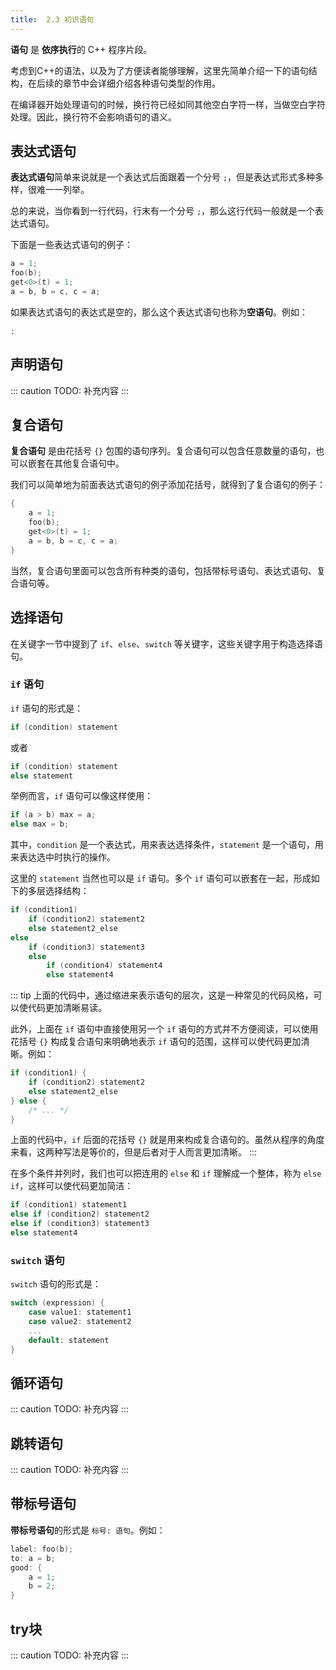 ```yaml
---
title:  2.3 初识语句
---
```


**语句** 是 **依序执行**的 C++ 程序片段。

考虑到C++的语法，以及为了方便读者能够理解，这里先简单介绍一下的语句结构，在后续的章节中会详细介绍各种语句类型的作用。

在编译器开始处理语句的时候，换行符已经如同其他空白字符一样，当做空白字符处理。因此，换行符不会影响语句的语义。

## 表达式语句

**表达式语句**简单来说就是一个表达式后面跟着一个分号 `;`，但是表达式形式多种多样，很难一一列举。

总的来说，当你看到一行代码，行末有一个分号 `;`，那么这行代码一般就是一个表达式语句。

下面是一些表达式语句的例子：

```cpp
a = 1;
foo(b);
get<0>(t) = 1;
a = b, b = c, c = a;
```

如果表达式语句的表达式是空的，那么这个表达式语句也称为**空语句**。例如：

```cpp
;
```

## 声明语句

::: caution TODO: 补充内容
:::

## 复合语句

**复合语句** 是由花括号 `{}` 包围的语句序列。复合语句可以包含任意数量的语句，也可以嵌套在其他复合语句中。

我们可以简单地为前面表达式语句的例子添加花括号，就得到了复合语句的例子：

```cpp
{
    a = 1;
    foo(b);
    get<0>(t) = 1;
    a = b, b = c, c = a;
}
```

当然，复合语句里面可以包含所有种类的语句，包括带标号语句、表达式语句、复合语句等。

## 选择语句

在关键字一节中提到了 `if`、`else`、`switch` 等关键字，这些关键字用于构造选择语句。

### `if` 语句

`if` 语句的形式是：

```cpp
if (condition) statement
```
或者
```cpp
if (condition) statement
else statement
```

举例而言，`if` 语句可以像这样使用：

```cpp
if (a > b) max = a;
else max = b;
```

其中，`condition` 是一个表达式，用来表达选择条件，`statement` 是一个语句，用来表达选中时执行的操作。

这里的 `statement` 当然也可以是 `if` 语句。多个 `if` 语句可以嵌套在一起，形成如下的多层选择结构：

```cpp
if (condition1) 
    if (condition2) statement2
    else statement2_else
else 
    if (condition3) statement3
    else 
        if (condition4) statement4
        else statement4
```

::: tip
上面的代码中，通过缩进来表示语句的层次，这是一种常见的代码风格，可以使代码更加清晰易读。

此外，上面在 `if` 语句中直接使用另一个 `if` 语句的方式并不方便阅读，可以使用花括号 `{}` 构成复合语句来明确地表示 `if` 语句的范围，这样可以使代码更加清晰。例如：
    
```cpp
if (condition1) {
    if (condition2) statement2
    else statement2_else
} else {
    /* ... */
}
```
上面的代码中，`if` 后面的花括号 `{}` 就是用来构成复合语句的。虽然从程序的角度来看，这两种写法是等价的，但是后者对于人而言更加清晰。
:::

在多个条件并列时，我们也可以把连用的 `else` 和 `if` 理解成一个整体，称为 `else if`，这样可以使代码更加简洁：

```cpp
if (condition1) statement1
else if (condition2) statement2
else if (condition3) statement3
else statement4
```

### `switch` 语句

`switch` 语句的形式是：

```cpp
switch (expression) {
    case value1: statement1
    case value2: statement2
    ...
    default: statement
}
```

## 循环语句

::: caution TODO: 补充内容
:::

## 跳转语句

::: caution TODO: 补充内容
:::

## 带标号语句

**带标号语句**的形式是 `标号: 语句`。例如：

```cpp
label: foo(b);
to: a = b;
good: {
    a = 1;
    b = 2;
}
```

## try块

::: caution TODO: 补充内容
:::